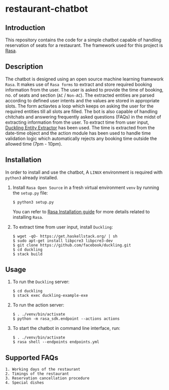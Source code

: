 # restaurant-chatbot

## Introduction

This repository contains the code for a simple chatbot capable of handling reservation of seats for a restaurant. The framework used for this project is  [Rasa](https://rasa.com/docs/rasa/).

## Description

The chatbot is designed using an open source machine learning framework `Rasa`. It makes use of `Rasa forms` to extract and store required booking information from the user. The user is asked to provide the time of booking, no. of seats and section (`AC` / `Non-AC`). The extracted entities are parsed according to defined user intents and the values are stored in appropriate slots. The form actiavtes a loop which keeps on asking the user for the required entities till all slots are filled. The bot is also capable of handling chitchats and answering frequently asked questions (FAQs) in the midst of extracting information from the user. To extract time from user input, [Duckling Entity Extractor](https://github.com/facebook/duckling) has been used. The time is extracted from the date-time object and the action module has been used to handle time validation logic which automatically rejects any booking time outside the allowed time (7pm - 10pm).

## Installation

In order to install and use the chatbot, A `LINUX` environment is required with `python3` already installed.

1.  Install `Rasa Open Source` in a fresh virtual environment `venv` by running the `setup.py` file:
    ```
    $ python3 setup.py
    ```
    You can refer to [Rasa Installation guide](https://rasa.com/docs/rasa/user-guide/installation/) for more details related to installing `Rasa`.

2. To extract time from user input, install `Duckling`:
    ```
    $ wget -qO- https://get.haskellstack.org/ | sh
    $ sudo apt-get install libpcre3 libpcre3-dev
    $ git clone https://github.com/facebook/duckling.git
    $ cd duckling
    $ stack build
    ```

## Usage

1. To run the `Duckling` server:
    ```
    $ cd duckling
    $ stack exec duckling-example-exe
    ```

2. To run the action server:
    ```
    $ . ./venv/bin/activate
    $ python -m rasa_sdk.endpoint --actions actions
    ```

3. To start the chatbot in command line interface, run:
    ```
    $ . ./venv/bin/activate
    $ rasa shell --endpoints endpoints.yml
    ```

## Supported FAQs

    1. Working days of the restaurant
    2. Timings of the restaurant
    3. Reservation cancellation procedure
    4. Special dishes
